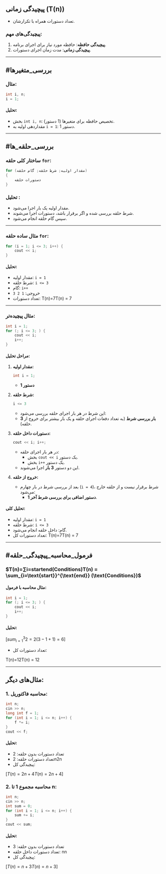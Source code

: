 ## پیچیدگی زمانی \(T(n)\)
- تعداد دستورات همراه با تکرارشان.

### پیچیدگی‌های مهم:
1. **پیچیدگی حافظه**: حافظه مورد نیاز برای اجرای برنامه.
2. **پیچیدگی زمانی**: مدت زمان اجرای دستورات.

---

## #بررسی_متغیرها

### مثال:

```cpp
int i, n;
i = 1;
```
#### تحلیل:

- بخش `int i, n`: تخصیص حافظه برای متغیرها (1 دستور).
- مقداردهی اولیه به `i = 1`: 1 دستور.

---
## #بررسی_حلقه_ها

### ساختار کلی حلقه `for`:
 
```cpp
for (مقدار اولیه; شرط حلقه; گام حلقه)
{
    دستورات حلقه
}
```
### تحلیل :
- مقدار اولیه یک بار اجرا می‌شود.
- شرط حلقه بررسی شده و اگر برقرار باشد، دستورات اجرا می‌شوند.
- سپس گام حلقه انجام می‌شود.

---

### مثال ساده حلقه `for`:

```cpp
for (i = 1; i <= 3; i++) {
    cout << i;
}
```

#### تحلیل:

- مقدار اولیه: `i = 1`
- شرط حلقه: `i <= 3`
- گام: `i++`
- خروجی: `1 2 3`
- تعداد دستورات: T(n)=7T(n) = 7

---

### مثال پیچیده‌تر:

```cpp
int i = 1;
for (; i <= 3; ) {
    cout << i;
    i++;
}
```

#### مراحل تحلیل:

1. **مقدار اولیه:**
    
    ```cpp
    int i = 1;
    ```
    
    - **1 دستور**
2. **شرط حلقه:**
    
    ```cpp
    i <= 3
    ```
    
    - این شرط در هر بار اجرای حلقه بررسی می‌شود:
    - **3 بار بررسی شرط** (به تعداد دفعات اجرای حلقه و یک بار بیشتر برای خروج از حلقه).
3. **دستورات داخل حلقه:**
    
    ```cpp
    cout << i; i++;
    ```
    
    - در هر بار اجرای حلقه:
        - بخش `cout << i` یک دستور.
        - بخش `i++` یک دستور.
    - این دو دستور **3 بار** اجرا می‌شوند.
4. **خروج از حلقه:**
    
    - بعد از بررسی شرط در بار چهارم (`i = 4`)، شرط برقرار نیست و از حلقه خارج می‌شود:
        - **1 دستور اضافی برای بررسی شرط آخر**.

#### تحلیل کلی:

- مقدار اولیه: `i = 1`
- شرط حلقه: `i <= 3`
- گام: داخل حلقه انجام می‌شود.
- تعداد دستورات کل: T(n)=7T(n) = 7

---

## #فرمول_محاسبه_پیچیدگی_حلقه

### $T(n)=∑i=startend(Conditions)T(n) = \sum_{i=\text{start}}^{\text{end}} (\text{Conditions})$

#### مثال محاسبه با فرمول:

```cpp
int i = 1;
for (; i <= 3; ) {
	cout << i;
	i++;
}
```

#### تحلیل:

$[ sum_{i=1}^{3} 2 = 2(3 - 1 + 1) = 6 ]$

- تعداد دستورات کل:

T(n)=12T(n) = 12

---

## مثال‌های دیگر:

### 1. محاسبه فاکتوریل:

```cpp
int n;
cin >> n;
long int f = 1;
for (int i = 1; i <= n; i++) {
    f *= i;
}
cout << f;
```

#### تحلیل:

- تعداد دستورات بدون حلقه: 2
- تعداد دستورات حلقه: 2n2n
- پیچیدگی کل:

$[ T(n)=2n+4T(n) = 2n + 4 ]$

### 2. محاسبه مجموع 1 تا n:

```cpp
int n;
cin >> n;
int sum = 0;
for (int i = 1; i <= n; i++) {
    sum += i;
}
cout << sum;
```

#### تحلیل:

- تعداد دستورات بدون حلقه: 3
- تعداد دستورات داخل حلقه: nn
- پیچیدگی کل:

$[ T(n)=n+3T(n) = n + 3 ]$
